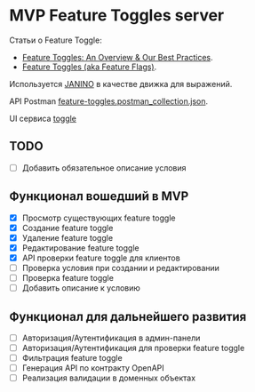 # MVP Feature Toggles server

Статьи о Feature Toggle:

- [Feature Toggles: An Overview & Our Best Practices](https://www.flagship.io/feature-toggle-best-practices/).
- [Feature Toggles (aka Feature Flags)](https://martinfowler.com/articles/feature-toggles.html).

Используется [JANINO](https://janino-compiler.github.io/janino/) в качестве движка для выражений.

API Postman [feature-toggles.postman_collection.json](feature-toggles.postman_collection.json).

UI сервиса [toggle](https://github.com/bisirkin-pv/toggle-vue2)

## TODO

- [ ] Добавить обязательное описание условия

## Функционал вошедший в MVP

- [x] Просмотр существующих feature toggle
- [x] Создание feature toggle
- [x] Удаление feature toggle
- [x] Редактирование feature toggle
- [x] API проверки feature toggle для клиентов
- [ ] Проверка условия при создании и редактировании
- [ ] Проверка feature toggle
- [ ] Добавить описание к условию

## Функционал для дальнейшего развития

- [ ] Авторизация/Аутентификация в админ-панели
- [ ] Авторизация/Аутентификация для проверки feature toggle
- [ ] Фильтрация feature toggle
- [ ] Генерация API по контракту OpenAPI
- [ ] Реализация валидации в доменных объектах
